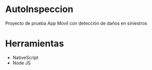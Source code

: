 # AutoInspeccion
Proyecto de prueba App Movil con detección de daños en siniestros

# Herramientas
* NativeScript
* Node JS
